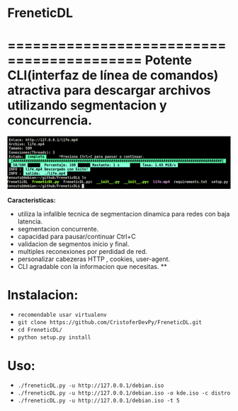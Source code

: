 # FreneticDL
==========================================
Potente CLI(interfaz de línea de comandos) atractiva  para descargar archivos utilizando segmentacion y concurrencia.
==========================================

![./FreneticDL ](./img.png)


**Caracteristicas:**
* utiliza la infalible tecnica de segmentacion dinamica para redes con baja latencia.
* segmentacion concurrente.
* capacidad para pausar/continuar Ctrl+C
* validacion de segmentos inicio y final.
* multiples reconexiones por perdidad de red.
* personalizar cabezeras HTTP , cookies, user-agent.
* CLI agradable con la informacion que necesitas.
**

**Instalacion:**
============
* ``recomendable usar virtualenv``
* ``git clone https://github.com/CristoferDevPy/FreneticDL.git``
* ``cd FreneticDL/``
* ``python setup.py install``

**Uso:**
============
* ``./freneticDL.py -u http://127.0.0.1/debian.iso``
* ``./freneticDL.py -u http://127.0.0.1/debian.iso -o kde.iso -c distro``
* ``./freneticDL.py -u http://127.0.0.1/debian.iso -t 5``
